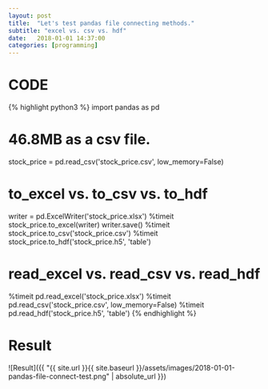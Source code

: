```yaml
---
layout: post
title:  "Let's test pandas file connecting methods."
subtitle: "excel vs. csv vs. hdf"
date:   2018-01-01 14:37:00
categories: [programming]
---
```

# CODE
{% highlight python3 %}
import pandas as pd

# 46.8MB as a csv file.
stock_price = pd.read_csv('stock_price.csv', low_memory=False)

# to_excel vs. to_csv vs. to_hdf
writer = pd.ExcelWriter('stock_price.xlsx')
%timeit stock_price.to_excel(writer)
writer.save()
%timeit stock_price.to_csv('stock_price.csv')
%timeit stock_price.to_hdf('stock_price.h5', 'table')

# read_excel vs. read_csv vs. read_hdf
%timeit pd.read_excel('stock_price.xlsx')
%timeit pd.read_csv('stock_price.csv', low_memory=False)
%timeit pd.read_hdf('stock_price.h5', 'table')
{% endhighlight %}

# Result
![Result]({{ "{{ site.url }}{{ site.baseurl }}/assets/images/2018-01-01-pandas-file-connect-test.png" | absolute_url }})